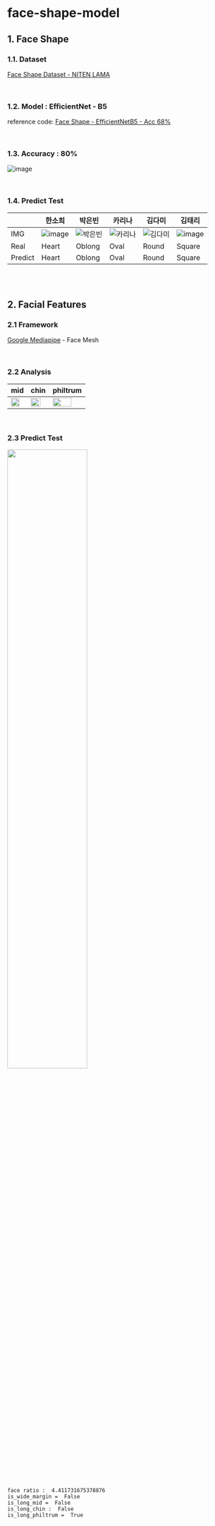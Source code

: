 # face-shape-model

## 1. Face Shape

### 1.1. Dataset
[Face Shape Dataset - NITEN LAMA](https://www.kaggle.com/datasets/niten19/face-shape-dataset)

<br>  

### 1.2. Model : EfficientNet - B5
reference code: 
[Face Shape - EfficientNetB5 - Acc 68%](https://www.kaggle.com/code/tqtrinh/face-shape-efficientnetb5-acc-68)

<br>  

### 1.3. Accuracy : 80%
![image](https://user-images.githubusercontent.com/61939286/190403874-b3ec842c-0d19-403d-b852-681277cc705c.png)

<br>  

### 1.4. Predict Test
| |한소희|박은빈|카리나|김다미|김태리|
|--|----|---|---|---|---|
|IMG|![image](https://user-images.githubusercontent.com/61939286/190890559-016e7202-36cc-4d48-8817-15264b591f0d.png)|![박은빈](https://user-images.githubusercontent.com/61939286/190405695-b80983f7-65dc-4b36-b625-e81d53c02062.png)|![카리나](https://user-images.githubusercontent.com/61939286/190889494-04d9ddf5-fcb1-44a1-950d-92866e41e5ef.png)|![김다미](https://user-images.githubusercontent.com/61939286/190409030-c5b174a3-9e64-4863-b89a-04a0ec7bc9e3.png)|![image](https://user-images.githubusercontent.com/61939286/190889566-f914f4c8-3380-49af-b159-adfaead595d3.png)|
|Real|Heart|Oblong|Oval|Round|Square|
|Predict|Heart|Oblong|Oval|Round|Square|

<br>  
<br>  

## 2. Facial Features

### 2.1 Framework
[Google Mediapipe](https://github.com/google/mediapipe) - Face Mesh

<br>  

### 2.2 Analysis
|mid|chin|philtrum|
|--|----|---|
|<img src="https://user-images.githubusercontent.com/61939286/191513217-7e8b0438-5aca-4dc6-a85b-d382e1aa2766.png" width="80%">|<img src="https://user-images.githubusercontent.com/61939286/191512737-8c74f5b7-3b03-4716-af39-1588c49c7658.png" width="80%">|<img src="https://user-images.githubusercontent.com/61939286/191512801-677f2a4b-4bb7-4663-b14d-2d7a9fc3badd.png" width="80%">|

<br>  

### 2.3 Predict Test
<img src="https://user-images.githubusercontent.com/61939286/191514789-78ffac3e-0448-4208-ac76-8923f05aa5ca.png" width="60%">

```
face ratio :  4.411731675378876
is_wide_margin =  False
is_long_mid =  False
is_long_chin :  False
is_long_philtrum =  True
```
